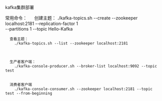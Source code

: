 kafka集群部署


常用命令：
      创建主题：
        ./kafka-topics.sh --create --zookeeper localhost:2181 --replication-factor 1   
      --partitions 1 --topic Hello-Kafka

      查看主题：
        ./kafka-topics.sh --list --zookeeper localhost:2181



      生产者客户端：
        ./kafka-console-producer.sh --broker-list localhost:9092 --topic test


      消费者客户端
        ./kafka-console-consumer.sh --zookeeper localhost:2181 --topic test --from-beginning
